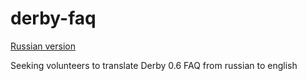 derby-faq
=========

[Russian version](https://github.com/zag2art/derby-faq/tree/master/ru)

Seeking volunteers to translate Derby 0.6 FAQ from russian to english
